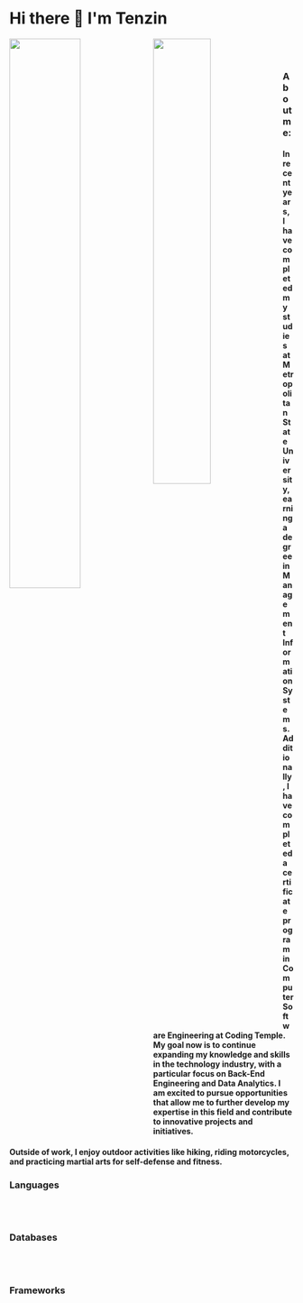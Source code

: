 # Hi there 👋 I'm Tenzin 


<img align="left" width="50%" src="https://github-readme-stats.vercel.app/api?username=Tenchoelama&show_icons=true&theme=dark" />

<img align="left" width="45%" src="https://github-readme-stats.vercel.app/api/top-langs/?username=Tenchoelama&layout=compact" />

<br>
<br>

### About me:
#### In recent years, I have completed my studies at Metropolitan State University, earning a degree in Management Information Systems. Additionally, I have completed a certificate program in Computer Software Engineering at Coding Temple. My goal now is to continue expanding my knowledge and skills in the technology industry, with a particular focus on Back-End Engineering and Data Analytics. I am excited to pursue opportunities that allow me to further develop my expertise in this field and contribute to innovative projects and initiatives.
#### Outside of work, I enjoy outdoor activities like hiking, riding motorcycles, and practicing martial arts for self-defense and fitness.

### Languages


<img align="left" alt="" src="https://img.shields.io/badge/python-3670A0?style=for-the-badge&logo=python&logoColor=ffdd54"/>

<img align="left" alt="" src="https://img.shields.io/badge/javascript-%23323330.svg?style=for-the-badge&logo=javascript&logoColor=%23F7DF1E"/>

<img align="left" alt="" src="https://img.shields.io/badge/html5-%23E34F26.svg?style=for-the-badge&logo=html5&logoColor=white"/>

<br>
<br>


### Databases

<img align="left" alt="" src="https://img.shields.io/badge/postgres-%23316192.svg?style=for-the-badge&logo=postgresql&logoColor=white"/>

<img align="left" alt="" src="https://img.shields.io/badge/mysql-%2300f.svg?style=for-the-badge&logo=mysql&logoColor=white"/>

<img align="left" alt="" src="https://img.shields.io/badge/Firebase-039BE5?style=for-the-badge&logo=Firebase&logoColor=white"/>

<br>
<br>

### Frameworks

<img align="left" alt="" src="https://img.shields.io/badge/flask-%23000.svg?style=for-the-badge&logo=flask&logoColor=white"/>

<img align="left" alt="" src="https://img.shields.io/badge/django-%23092E20.svg?style=for-the-badge&logo=django&logoColor=white"/>

<img align="left" alt="" src="https://img.shields.io/badge/bootstrap-%23563D7C.svg?style=for-the-badge&logo=bootstrap&logoColor=white"/>

<img align="left" alt="" src="https://img.shields.io/badge/node.js-6DA55F?style=for-the-badge&logo=node.js&logoColor=white"/>

<img align="left" alt="" src="https://img.shields.io/badge/react-%2320232a.svg?style=for-the-badge&logo=react&logoColor=%2361DAFB"/>

